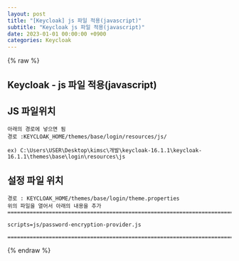 ```yaml
---
layout: post
title: "[Keycloak] js 파일 적용(javascript)"
subtitle: "Keycloak js 파일 적용(javascript)"
date: 2023-01-01 00:00:00 +0900
categories: Keycloak
---
```

{% raw %}
## Keycloak - js 파일 적용(javascript)  
  
## JS 파일위치  
	아래의 경로에 넣으면 됨  
	경로 :KEYCLOAK_HOME/themes/base/login/resources/js/  
  
	ex) C:\Users\USER\Desktop\kimsc\개발\keycloak-16.1.1\keycloak-16.1.1\themes\base\login\resources\js  
  
## 설정 파일 위치  
  
	경로 : KEYCLOAK_HOME/themes/base/login/theme.properties  
	위의 파일을 열어서 아래의 내용을 추가  
	=================================================================================================================  
  
	scripts=js/password-encryption-provider.js  
  
	=================================================================================================================  

{% endraw %}

